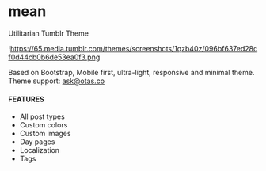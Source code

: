 # mean
Utilitarian Tumblr Theme

!https://65.media.tumblr.com/themes/screenshots/1qzb40z/096bf637ed28cf0d44cb0b6de53ea0f3.png

Based on Bootstrap, Mobile first, ultra-light, responsive and minimal theme.
Theme support: ask@otas.co

#### FEATURES

- All post types
- Custom colors
- Custom images
- Day pages
- Localization
- Tags

